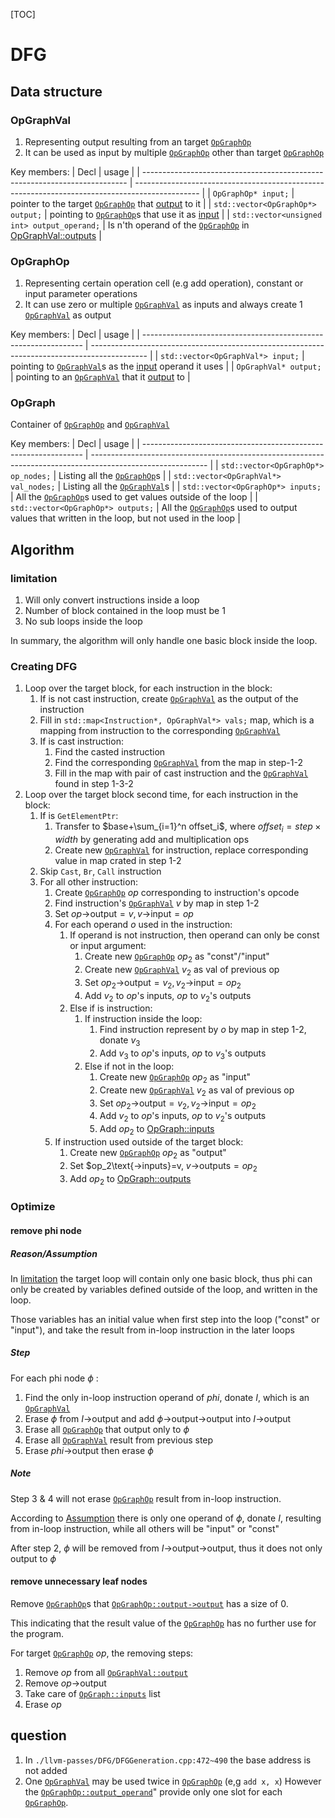 [TOC]

# DFG

## Data structure

### OpGraphVal
<a id="OpGraphVal"></a> 

1. Representing output resulting from an target [`OpGraphOp`](#OpGraphOp)
2. It can be used as input by multiple [`OpGraphOp`](#OpGraphOp) other than target [`OpGraphOp`](#OpGraphOp)

Key members:
| Decl                                                                       | usage                                                                                          |
| -------------------------------------------------------------------------- | ---------------------------------------------------------------------------------------------- |
| <a id="OpGraphVal-input"></a> `OpGraphOp* input;`                          | pointer to the target [`OpGraphOp`](#OpGraphOp) that [output](#OpGraphOp-output) to it         |
| <a id="OpGraphVal-outputs"></a> `std::vector<OpGraphOp*> output;`          | pointing to [`OpGraphOp`](#OpGraphOp)s that use it as [input](#OpGraphOp-inputs)               |
| <a id="OpGraphVal-operand"></a>`std::vector<unsigned int> output_operand;` | Is n'th operand of the [`OpGraphOp`](#OpGraphOp) in [OpGraphVal::outputs](#OpGraphVal-outputs) |
   
 
### OpGraphOp
<a id="OpGraphOp"></a>

1. Representing certain operation cell (e.g add operation), constant or input parameter operations
2. It can use zero or multiple [`OpGraphVal`](#OpGraphVal) as inputs and always create 1 [`OpGraphVal`](#OpGraphVal) as output

Key members:
| Decl                                                            | usage                                                                                        |
| --------------------------------------------------------------- | -------------------------------------------------------------------------------------------- |
| <a id="OpGraphOp-inputs"></a> `std::vector<OpGraphVal*> input;` | pointing to [`OpGraphVal`](#OpGraphVal)s as the [input](#OpGraphVal-outputs) operand it uses |
| <a id="OpGraphOp-output"></a> `OpGraphVal* output;`             | pointing to an [`OpGraphVal`](#OpGraphVal) that it [output](#OpGraphVal-input) to            |

### OpGraph
<a id="OpGraph"></a>

Container of [`OpGraphOp`](#OpGraphOp) and [`OpGraphVal`](#OpGraphVal)

Key members:
| Decl                                                            | usage                                                                                                       |
| --------------------------------------------------------------- | ----------------------------------------------------------------------------------------------------------- |
| `std::vector<OpGraphOp*> op_nodes;`                             | Listing all the [`OpGraphOp`](#OpGraphOp)s                                                                  |
| `std::vector<OpGraphVal*> val_nodes;`                           | Listing all the [`OpGraphVal`](#OpGraphVal)s                                                                |
| <a id="OpGraph-inputs"></a> `std::vector<OpGraphOp*> inputs;`   | All the [`OpGraphOp`](#OpGraphOp)s used to get values outside of the loop                                   |
| <a id="OpGraph-outputs"></a> `std::vector<OpGraphOp*> outputs;` | All the [`OpGraphOp`](#OpGraphOp)s used to output values that written in the loop, but not used in the loop |

## Algorithm

### limitation
<a id="limitation"></a> 

1. Will only convert instructions inside a loop
2. Number of block contained in the loop must be 1
3. No sub loops inside the loop

In summary, the algorithm will only handle one basic block inside the loop.

### Creating DFG

1. Loop over the target block, for each instruction in the block:
   1. If is not cast instruction, create [`OpGraphVal`](#OpGraphVal) as the output of the instruction
   2. Fill in `std::map<Instruction*, OpGraphVal*> vals;` map, which is a mapping from instruction to the corresponding [`OpGraphVal`](#OpGraphVal)
   3. If is cast instruction:
      1. Find the casted instruction
      2. Find the corresponding [`OpGraphVal`](#OpGraphVal) from the map in step-1-2
      3. Fill in the map with pair of cast instruction and the [`OpGraphVal`](#OpGraphVal) found in step 1-3-2
2. Loop over the target block second time, for each instruction in the block:
   1. If is `GetElementPtr`:
      1. Transfer to $base+\sum_{i=1}^n offset_i$, where $offset_i=step\times width$ by generating add and multiplication ops
      2. Create new [`OpGraphVal`](#OpGraphVal) for instruction, replace corresponding value in map crated in step 1-2
   2. Skip `Cast`, `Br`, `Call` instruction
   3. For all other instruction:
      1. Create [`OpGraphOp`](#OpGraphOp) $op$ corresponding to instruction's opcode
      2. Find instruction's [`OpGraphVal`](#OpGraphVal) $v$ by map in step 1-2
      3. Set $op\text{->output}=v, v\text{->input}=op$
      4. For each operand $o$ used in the instruction:
         1. If operand is not instruction, then operand can only be const or input argument:
            1. Create new [`OpGraphOp`](#OpGraphOp) $op_2$ as "const"/"input"
            2. Create new [`OpGraphVal`](#OpGraphVal) $v_2$ as val of previous op
            3. Set $op_2\text{->output}=v_2, v_2\text{->input}=op_2$
            4. Add $v_2$ to $op$'s inputs, $op$ to $v_2$'s outputs
         2. Else if is instruction:
            1. If instruction inside the loop:
               1. Find instruction represent by $o$ by map in step 1-2, donate $v_3$
               2. Add $v_3$ to $op$'s inputs, $op$ to $v_3$'s outputs
            2. Else if not in the loop:
               1. Create new [`OpGraphOp`](#OpGraphOp) $op_2$ as "input"
               2. Create new [`OpGraphVal`](#OpGraphVal) $v_2$ as val of previous op
               3. Set $op_2\text{->output}=v_2, v_2\text{->input}=op_2$
               4. Add $v_2$ to $op$'s inputs, $op$ to $v_2$'s outputs
               5. Add $op_2$ to [OpGraph::inputs](#OpGraph-inputs)
      5. If instruction used outside of the target block:
         1. Create new [`OpGraphOp`](#OpGraphOp) $op_2$ as "output"
         2. Set $op_2\text{->inputs}=v, $v\text{->outputs}=op_2$
         3. Add $op_2$ to [OpGraph::outputs](#OpGraph-outputs)

### Optimize

#### remove phi node

##### Reason/Assumption
<a id="Assumption"></a>

In [limitation](#limitation) the target loop will contain only one basic block, thus phi can only be created by variables defined outside of the loop, and written in the loop.

Those variables has an initial value when first step into the loop ("const" or "input"), and take the result from in-loop instruction in the later loops

##### Step

For each phi node $\phi$ :
1. Find the only in-loop instruction operand of $phi$, donate $I$, which is an [`OpGraphVal`](#OpGraphVal)
2. Erase $\phi$ from $I\text{->output}$ and add $\phi\text{->output->output}$ into $I\text{->output}$
3. Erase all [`OpGraphOp`](#OpGraphOp) that output only to $\phi$
4. Erase all [`OpGraphVal`](#OpGraphVal) result from previous step
5. Erase $phi\text{->output}$ then erase $\phi$

##### Note

Step 3 & 4 will not erase [`OpGraphOp`](#OpGraphOp) result from in-loop instruction.

According to [Assumption](#Assumption) there is only one operand of $\phi$, donate $I$, resulting from in-loop instruction, while all others will be "input" or "const"

After step 2, $\phi$ will be removed from $I\text{->output->output}$, thus it does not only output to $\phi$

#### remove unnecessary leaf nodes

Remove [`OpGraphOp`](#OpGraphOp)s that [`OpGraphOp::output->output`](#OpGraphVal-outputs) has a size of 0.

This indicating that the result value of the [`OpGraphOp`](#OpGraphOp) has no further use for the program.

For target [`OpGraphOp`](#OpGraphOp) $op$, the removing steps:
1. Remove $op$ from all [`OpGraphVal::output`](#OpGraphVal-outputs)
2. Remove $op\text{->output}$
3. Take care of [`OpGraph::inputs`](#OpGraph-inputs) list
4. Erase $op$

## question

1. In `./llvm-passes/DFG/DFGGeneration.cpp:472~490` the base address is not added
2. One [`OpGraphVal`](#OpGraphVal) may be used twice in [`OpGraphOp`](#OpGraphOp) (e,g `add x, x`) However the [`OpGraphOp::output_operand`](#OpGraphVal-operand)" provide only one slot for each [`OpGraphOp`](#OpGraphOp).
